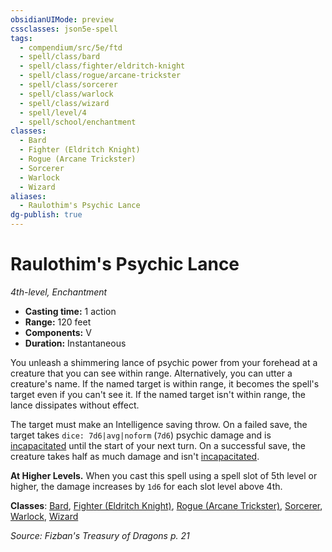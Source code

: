 ```yaml
---
obsidianUIMode: preview
cssclasses: json5e-spell
tags:
  - compendium/src/5e/ftd
  - spell/class/bard
  - spell/class/fighter/eldritch-knight
  - spell/class/rogue/arcane-trickster
  - spell/class/sorcerer
  - spell/class/warlock
  - spell/class/wizard
  - spell/level/4
  - spell/school/enchantment
classes:
  - Bard
  - Fighter (Eldritch Knight)
  - Rogue (Arcane Trickster)
  - Sorcerer
  - Warlock
  - Wizard
aliases:
  - Raulothim's Psychic Lance
dg-publish: true
---
```

# Raulothim's Psychic Lance
*4th-level, Enchantment*  

- **Casting time:** 1 action
- **Range:** 120 feet
- **Components:** V
- **Duration:** Instantaneous

You unleash a shimmering lance of psychic power from your forehead at a creature that you can see within range. Alternatively, you can utter a creature's name. If the named target is within range, it becomes the spell's target even if you can't see it. If the named target isn't within range, the lance dissipates without effect.

The target must make an Intelligence saving throw. On a failed save, the target takes `dice: 7d6|avg|noform` (`7d6`) psychic damage and is [incapacitated](/3-Mechanics/CLI/rules/conditions.md#incapacitated) until the start of your next turn. On a successful save, the creature takes half as much damage and isn't [incapacitated](/3-Mechanics/CLI/rules/conditions.md#incapacitated).

**At Higher Levels.** When you cast this spell using a spell slot of 5th level or higher, the damage increases by `1d6` for each slot level above 4th.

**Classes**: [Bard](/Admin/CLI/classes/bard.md), [Fighter (Eldritch Knight)](/Admin/CLI/classes/fighter-eldritch-knight.md), [Rogue (Arcane Trickster)](/Admin/CLI/classes/rogue-arcane-trickster.md), [Sorcerer](/Admin/CLI/classes/sorcerer.md), [Warlock](/Admin/CLI/classes/warlock.md), [Wizard](/Admin/CLI/classes/wizard.md)

*Source: Fizban's Treasury of Dragons p. 21*